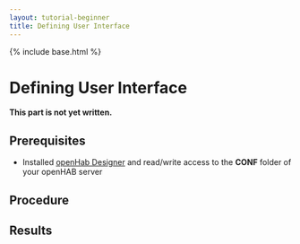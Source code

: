 ```yaml
---
layout: tutorial-beginner
title: Defining User Interface
---
```


{% include base.html %}

# Defining User Interface

**This part is not yet written.**

## Prerequisites

* Installed [openHab Designer](http://docs.openhab.org/installation/designer.html) and read/write access to the **CONF** folder of your openHAB server

## Procedure

## Results
